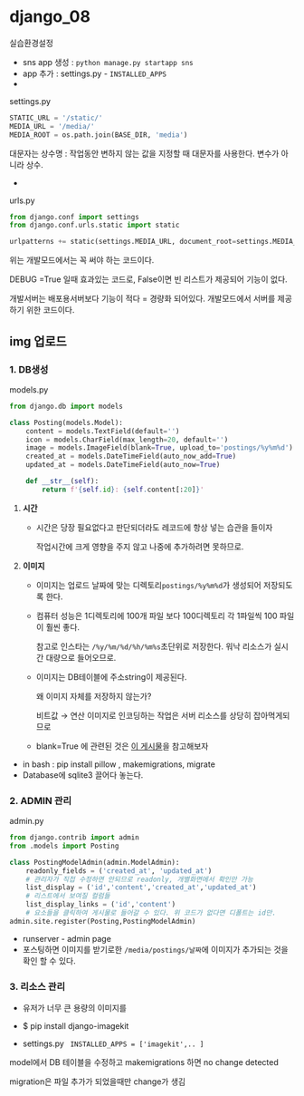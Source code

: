 #  django_08 

실습환경설정

- sns app 생성 : `python manage.py startapp sns`
- app 추가 : settings.py - `INSTALLED_APPS `
- 

settings.py 

``` python
STATIC_URL = '/static/'
MEDIA_URL = '/media/'
MEDIA_ROOT = os.path.join(BASE_DIR, 'media')
```

대문자는 상수명 : 작업동안 변하지 않는 값을 지정할 때 대문자를 사용한다. 변수가 아니라 상수.

- 

urls.py

``` python
from django.conf import settings
from django.conf.urls.static import static

urlpatterns += static(settings.MEDIA_URL, document_root=settings.MEDIA_ROOT)
```

위는 개발모드에서는 꼭 써야 하는 코드이다.

DEBUG =True 일때 효과있는 코드로, False이면 빈 리스트가 제공되어 기능이 없다. 

개발서버는 배포용서버보다 기능이 적다 = 경량화 되어있다.  개발모드에서 서버를 제공하기 위한 코드이다. 

###  

##  img 업로드

###  1. DB생성 

models.py

``` python
from django.db import models

class Posting(models.Model):
    content = models.TextField(default='')
    icon = models.CharField(max_length=20, default='')
    image = models.ImageField(blank=True, upload_to='postings/%y%m%d')
    created_at = models.DateTimeField(auto_now_add=True)
    updated_at = models.DateTimeField(auto_now=True)

    def __str__(self):
        return f'{self.id}: {self.content[:20]}'
```
1. **시간**

   - 시간은 당장 필요없다고 판단되더라도 레코드에 항상 넣는 습관을 들이자 

     작업시간에 크게 영향을 주지 않고 나중에 추가하려면 못하므로. 

2. **이미지**

   - 이미지는 업로드 날짜에 맞는 디렉토리`postings/%y%m%d`가 생성되어 저장되도록 한다.  

   - 컴퓨터 성능은 1디렉토리에 100개 파일 보다 100디렉토리 각 1파일씩 100 파일이 훨씬 좋다. 

     참고로 인스타는 `/%y/%m/%d/%h/%m%s`초단위로 저장한다. 워낙 리소스가 실시간 대량으로 들어오므로.

   - 이미지는 DB테이블에 주소string이 제공된다. 

     왜 이미지 자체를 저장하지 않는가?

     비트값 → 연산 이미지로 인코딩하는 작업은 서버 리소스를 상당히 잡아먹게되므로

   - blank=True 에 관련된 것은 [이 게시물](https://wayhome25.github.io/django/2017/09/23/django-blank-null/)을 참고해보자 

- in bash : pip install pillow , makemigrations, migrate
- Database에 sqlite3 끌어다 놓는다. 

###  

###  2. ADMIN 관리

admin.py

``` python
from django.contrib import admin
from .models import Posting

class PostingModelAdmin(admin.ModelAdmin):
    readonly_fields = ('created_at', 'updated_at')
    # 관리자가 직접 수정하면 안되므로 readonly, 개별화면에서 확인만 가능
    list_display = ('id','content','created_at','updated_at')
    # 리스트에서 보여질 컬럼들
    list_display_links = ('id','content')
    # 요소들을 클릭하여 게시물로 들어갈 수 있다. 위 코드가 없다면 디폴트는 id만.
admin.site.register(Posting,PostingModelAdmin)
```

- runserver - admin page 
- 포스팅하면 이미지를 받기로한 `/media/postings/날짜`에 이미지가 추가되는 것을 확인 할 수 있다.  



###  3.  리소스 관리 

- 유저가 너무 큰 용량의 이미지를 

- $ pip install django-imagekit

- settings.py ` INSTALLED_APPS = ['imagekit',.. ]` 



model에서 DB 테이블을 수정하고 makemigrations 하면 no change detected 

migration은 파일 추가가 되었을때만 change가 생김 

